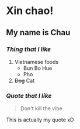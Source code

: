 # Xin chao!
## My name is **Chau** 
### *Thing that I like* ###
1. Vietnamese foods
    * Bun Bo Hue
    * Pho
2. ~~Dog~~ Cat

### *Quote that I like* ###
> Don't kill the vibe 
<p> This is actually my quote xD </p>